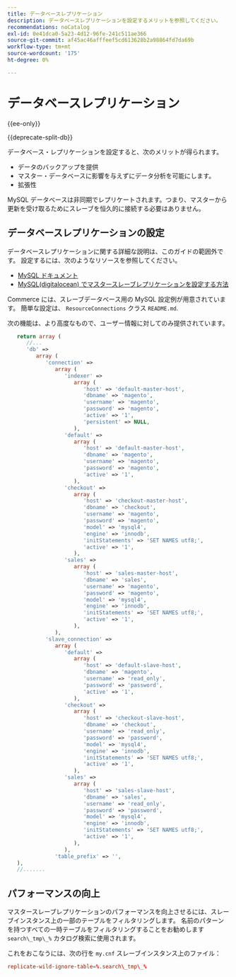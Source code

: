 ```yaml
---
title: データベースレプリケーション
description: データベースレプリケーションを設定するメリットを参照してください。
recommendations: noCatalog
exl-id: 0e41dca0-5a23-4d12-96fe-241c511ae366
source-git-commit: af45ac46afffeef5cd613628b2a98864fd7da69b
workflow-type: tm+mt
source-wordcount: '175'
ht-degree: 0%

---
```


# データベースレプリケーション

{{ee-only}}

{{deprecate-split-db}}

データベース・レプリケーションを設定すると、次のメリットが得られます。

- データのバックアップを提供
- マスター・データベースに影響を与えずにデータ分析を可能にします。
- 拡張性

MySQL データベースは非同期でレプリケートされます。つまり、マスターから更新を受け取るためにスレーブを恒久的に接続する必要はありません。

## データベースレプリケーションの設定

データベースレプリケーションに関する詳細な説明は、このガイドの範囲外です。 設定するには、次のようなリソースを参照してください。

- [MySQL ドキュメント](https://dev.mysql.com/doc/refman/5.6/en/replication.html)
- [MySQL(digitalocean) でマスタースレーブレプリケーションを設定する方法](https://www.digitalocean.com/community/tutorials/how-to-set-up-replication-in-mysql)

Commerce には、スレーブデータベース用の MySQL 設定例が用意されています。 簡単な設定は、 `ResourceConnections` クラス `README.md`.

次の機能は、より高度なもので、ユーザー情報に対してのみ提供されています。

```php
   return array (
      //...
      'db' =>
         array (
            'connection' =>
               array (
                  'indexer' =>
                     array (
                        'host' => 'default-master-host',
                        'dbname' => 'magento',
                        'username' => 'magento',
                        'password' => 'magento',
                        'active' => '1',
                        'persistent' => NULL,
                     ),
                  'default' =>
                     array (
                        'host' => 'default-master-host',
                        'dbname' => 'magento',
                        'username' => 'magento',
                        'password' => 'magento',
                        'active' => '1',
                     ),
                  'checkout' =>
                     array (
                        'host' => 'checkout-master-host',
                        'dbname' => 'checkout',
                        'username' => 'magento',
                        'password' => 'magento',
                        'model' => 'mysql4',
                        'engine' => 'innodb',
                        'initStatements' => 'SET NAMES utf8;',
                        'active' => '1',
                     ),
                  'sales' =>
                     array (
                        'host' => 'sales-master-host',
                        'dbname' => 'sales',
                        'username' => 'magento',
                        'password' => 'magento',
                        'model' => 'mysql4',
                        'engine' => 'innodb',
                        'initStatements' => 'SET NAMES utf8;',
                        'active' => '1',
                     ),
               ),
            'slave_connection' =>
               array (
                  'default' =>
                     array (
                        'host' => 'default-slave-host',
                        'dbname' => 'magento',
                        'username' => 'read_only',
                        'password' => 'password',
                        'active' => '1',
                     ),
                  'checkout' =>
                     array (
                        'host' => 'checkout-slave-host',
                        'dbname' => 'checkout',
                        'username' => 'read_only',
                        'password' => 'password',
                        'model' => 'mysql4',
                        'engine' => 'innodb',
                        'initStatements' => 'SET NAMES utf8;',
                        'active' => '1',
                     ),
                  'sales' =>
                     array (
                        'host' => 'sales-slave-host',
                        'dbname' => 'sales',
                        'username' => 'read_only',
                        'password' => 'password',
                        'model' => 'mysql4',
                        'engine' => 'innodb',
                        'initStatements' => 'SET NAMES utf8;',
                        'active' => '1',
                     ),
                  ),
               'table_prefix' => '',
   ),
   //.......
```

## パフォーマンスの向上

マスタースレーブレプリケーションのパフォーマンスを向上させるには、スレーブインスタンス上の一部のテーブルをフィルタリングします。 名前のパターンを持つすべての一時テーブルをフィルタリングすることをお勧めします `search\_tmp\_%` カタログ検索に使用されます。

これをおこなうには、次の行を `my.cnf` スレーブインスタンス上のファイル：

```conf
replicate-wild-ignore-table=%.search\_tmp\_%
```
